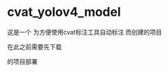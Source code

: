 # cvat_yolov4_model
这是一个 为方便使用cvat标注工具自动标注 而创建的项目

在此之前需要先下载

[cvat]: https://github.com/openvinotoolkit/cvat

的项目部署
